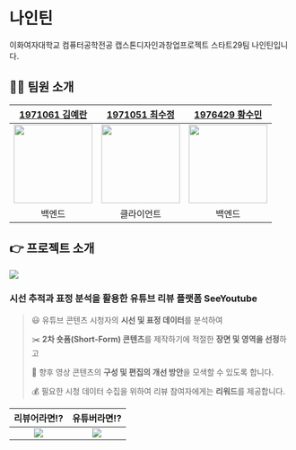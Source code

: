 # 나인틴
이화여자대학교 컴퓨터공학전공 캡스톤디자인과창업프로젝트 스타트29팀 나인틴입니다.

## 👩‍💻 팀원 소개

| [1971061 김예란](https://github.com/YeranKim) | [1971051 최수정](https://github.com/sujeong000) | [1976429 황수민](https://github.com/emily9949) |
| :--------: | :--------: | :--------: |
| <img width=140 src="https://avatars.githubusercontent.com/u/65602906?v=4">     | <img width=140 src="https://avatars.githubusercontent.com/u/70833900?v=4">     | <img width=140 src="https://avatars.githubusercontent.com/u/71063214?v=4"> |
| 백엔드 | 클라이언트 | 백엔드 |

## 👉 프로젝트 소개

![](https://i.imgur.com/8q2HTao.png)

### 시선 추적과 표정 분석을 활용한 유튜브 리뷰 플랫폼 **SeeYoutube**

> 😃 유튜브 콘텐츠 시청자의 **시선 및 표정 데이터**를 분석하여
> 
> ✂️ **2차 숏폼(Short-Form) 콘텐츠**를 제작하기에 적절한 **장면 및 영역을 선정**하고
> 
> 🔎 향후 영상 콘텐츠의 **구성 및 편집의 개선 방안**을 모색할 수 있도록 합니다.
> 
> 💰 필요한 시청 데이터 수집을 위하여 리뷰 참여자에게는 **리워드**를 제공합니다.


| 리뷰어라면!? | 유튜버라면!? |
|:-:|:-:|
|![](https://i.imgur.com/mUt87m8.png) | ![](https://i.imgur.com/5koirbg.png) |



